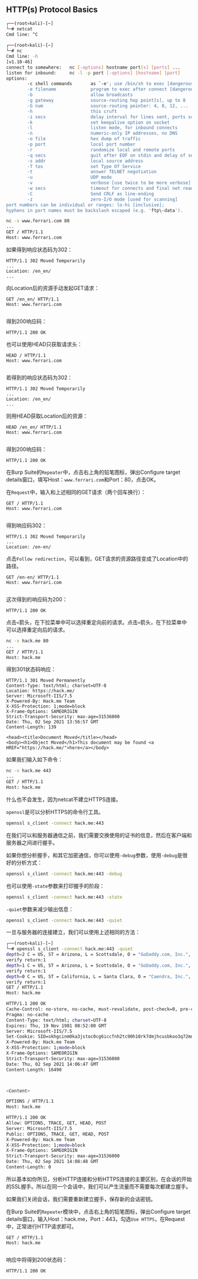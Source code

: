 ## HTTP(s) Protocol Basics

```bash
┌──(root💀kali)-[~]
└─# netcat           
Cmd line: ^C
                                                                                                                                                                                                                                             
┌──(root💀kali)-[~]
└─# nc                                                                                                                                                                                                                                   1 ⨯
Cmd line: -h
[v1.10-46]
connect to somewhere:   nc [-options] hostname port[s] [ports] ... 
listen for inbound:     nc -l -p port [-options] [hostname] [port]
options:
        -c shell commands       as `-e'; use /bin/sh to exec [dangerous!!]
        -e filename             program to exec after connect [dangerous!!]
        -b                      allow broadcasts
        -g gateway              source-routing hop point[s], up to 8
        -G num                  source-routing pointer: 4, 8, 12, ...
        -h                      this cruft
        -i secs                 delay interval for lines sent, ports scanned
        -k                      set keepalive option on socket
        -l                      listen mode, for inbound connects
        -n                      numeric-only IP addresses, no DNS
        -o file                 hex dump of traffic
        -p port                 local port number
        -r                      randomize local and remote ports
        -q secs                 quit after EOF on stdin and delay of secs
        -s addr                 local source address
        -T tos                  set Type Of Service
        -t                      answer TELNET negotiation
        -u                      UDP mode
        -v                      verbose [use twice to be more verbose]
        -w secs                 timeout for connects and final net reads
        -C                      Send CRLF as line-ending
        -z                      zero-I/O mode [used for scanning]
port numbers can be individual or ranges: lo-hi [inclusive];
hyphens in port names must be backslash escaped (e.g. 'ftp\-data').
```

```bash
nc -v www.ferrari.com 80
...
GET / HTTP/1.1
Host: www.ferrari.com


```

如果得到响应状态码为302：

```http
HTTP/1.1 302 Moved Temporarily
...
Location: /en_en/
...
```

向Location后的资源手动发起GET请求：

```http
GET /en_en/ HTTP/1.1
Host: www.ferrari.com


```

得到200响应码：

```http
HTTP/1.1 200 OK
```



也可以使用HEAD只获取请求头：

```http
HEAD / HTTP/1.1
Host: www.ferrari.com


```

若得到的响应状态码为302：

```http
HTTP/1.1 302 Moved Temporarily
...
Location: /en_en/
...
```

则用HEAD获取Location后的资源：

```http
HEAD /en_en/ HTTP/1.1
Host: www.ferrari.com


```

得到200响应码：

```http
HTTP/1.1 200 OK
```

在Burp Suite的`Repeater`中，点击右上角的铅笔图标，弹出Configure target details窗口，填写Host：`www.ferrari.com`和Port：80，点击OK。

在`Request`中，输入和上述相同的GET请求（两个回车换行）：

```http
GET / HTTP/1.1
Host: www.ferrari.com


```

得到响应码302：

```http
HTTP/1.1 302 Moved Temporarily
...
Location: /en-en/
```

点击`Follow redirection`，可以看到，GET请求的资源路径变成了Location中的路径。

```http
GET /en-en/ HTTP/1.1
Host: www.ferrari.com


```

这次得到的响应码为200：

```http
HTTP/1.1 200 OK
```

点击`<`箭头，在下拉菜单中可以选择重定向前的请求。点击`>`箭头，在下拉菜单中可以选择重定向后的请求。



```bash
nc -v hack.me 80
...
GET / HTTP/1.1
Host: hack.me
```

得到301状态码响应：

```http
HTTP/1.1 301 Moved Permanently
Content-Type: text/html; charset=UTF-8
Location: https://hack.me/
Server: Microsoft-IIS/7.5
X-Powered-By: Hack.me Team
X-XSS-Protection: 1;mode=block
X-Frame-Options: SAMEORIGIN
Strict-Transport-Security: max-age=31536000
Date: Thu, 02 Sep 2021 13:56:57 GMT
Content-Length: 139

<head><title>Document Moved</title></head>
<body><h1>Object Moved</h1>This document may be found <a HREF="https://hack.me/">here</a></body>
```

如果我们输入如下命令：

```bash
nc -v hack.me 443
...
GET / HTTP/1.1
Host: hack.me
```

什么也不会发生，因为netcat不建立HTTPS连接。

`openssl`是可以分析HTTPS的命令行工具。

```bash
openssl s_client -connect hack.me:443
```

在我们可以和服务器通信之前，我们需要交换使用的证书的信息，然后在客户端和服务器之间进行握手。

如果你想分析握手，和其它加密通信，你可以使用`-debug`参数，使用`-debug`是很好的分析方式：

```bash
openssl s_client -connect hack.me:443 -debug
```

也可以使用`-state`参数来打印握手的阶段：

```bash
openssl s_client -connect hack.me:443 -state
```

`-quiet`参数来减少输出信息：

```bash
openssl s_client -connect hack.me:443 -quiet
```

一旦与服务器的连接建立，我们可以使用上述相同的方法：

```bash
┌──(root💀kali)-[~]
└─# openssl s_client -connect hack.me:443 -quiet
depth=2 C = US, ST = Arizona, L = Scottsdale, O = "GoDaddy.com, Inc.", CN = Go Daddy Root Certificate Authority - G2
verify return:1
depth=1 C = US, ST = Arizona, L = Scottsdale, O = "GoDaddy.com, Inc.", OU = http://certs.godaddy.com/repository/, CN = Go Daddy Secure Certificate Authority - G2
verify return:1
depth=0 C = US, ST = California, L = Santa Clara, O = "Caendra, Inc.", CN = *.hack.me
verify return:1
GET / HTTP/1.1
Host: hack.me

HTTP/1.1 200 OK
Cache-Control: no-store, no-cache, must-revalidate, post-check=0, pre-check=0
Pragma: no-cache
Content-Type: text/html; charset=UTF-8
Expires: Thu, 19 Nov 1981 08:52:00 GMT
Server: Microsoft-IIS/7.5
Set-Cookie: SID=skhgcinm0ka3jstoc0cg6iccfnh2tc90h10rk7dmjhcusbkoo3q72mn5b9jcbggvne8tologi6q7da2ndh6lt479g79ond3i7vblae3; expires=Fri, 03-Sep-2021 14:06:47 GMT; Max-Age=86400; path=/; secure; HttpOnly
X-Powered-By: Hack.me Team
X-XSS-Protection: 1;mode=block
X-Frame-Options: SAMEORIGIN
Strict-Transport-Security: max-age=31536000
Date: Thu, 02 Sep 2021 14:06:47 GMT
Content-Length: 16490



<Content>

OPTIONS / HTTP/1.1
Host: hack.me

HTTP/1.1 200 OK
Allow: OPTIONS, TRACE, GET, HEAD, POST
Server: Microsoft-IIS/7.5
Public: OPTIONS, TRACE, GET, HEAD, POST
X-Powered-By: Hack.me Team
X-XSS-Protection: 1;mode=block
X-Frame-Options: SAMEORIGIN
Strict-Transport-Security: max-age=31536000
Date: Thu, 02 Sep 2021 14:08:48 GMT
Content-Length: 0

```

所以基本如你所见，分析HTTP连接和分析HTTPS连接的主要区别，在会话的开始的SSL握手。所以在同一个会话中，我们可以产生流量而不需要每次都建立握手。

如果我们关闭会话，我们需要重新建立握手，保存新的会话密钥。

在Burp Suite的`Repeater`模块中，点击右上角的铅笔图标，弹出Configure target details窗口，输入Host：hack.me，Port：443，勾选`Use HTTPS`，在Request中，正常进行HTTP请求即可。

```http
GET / HTTP/1.1
Host: hack.me


```

响应中将得到200状态码：

```http
HTTP/1.1 200 OK
```



